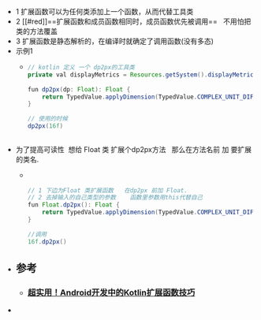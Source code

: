 - 1 扩展函数可以为任何类添加上一个函数，从而代替工具类
- 2 [[#red]]==扩展函数和成员函数相同时，成员函数优先被调用==   不用怕把类的方法覆盖
- 3 扩展函数是静态解析的，在编译时就确定了调用函数(没有多态)
- 示例1
	- ```java
	  // kotlin 定义 一个 dp2px的工具类  
	  private val displayMetrics = Resources.getSystem().displayMetrics
	   
	  fun dp2px(dp: Float): Float {
	      return TypedValue.applyDimension(TypedValue.COMPLEX_UNIT_DIP, dp, displayMetrics)
	  }
	   
	  // 使用的时候
	  dp2px(16f)
	   
	  ```
- 为了提高可读性  想给 Float 类 扩展个dp2px方法   那么在方法名前 加 要扩展的类名.
	- ```java
	   
	   
	  // 1 下边为Float 类扩展函数   在dp2px 前加 Float.  
	  // 2 去掉输入的自己类型的参数    函数里参数用this代替自己
	  fun Float.dp2px(): Float {
	      return TypedValue.applyDimension(TypedValue.COMPLEX_UNIT_DIP, this, displayMetrics)
	  }
	   
	  //调用
	  16f.dp2px()
	  ```
- ## 参考
	- ### [超实用！Android开发中的Kotlin扩展函数技巧](https://juejin.cn/post/7255495666666504253)
-